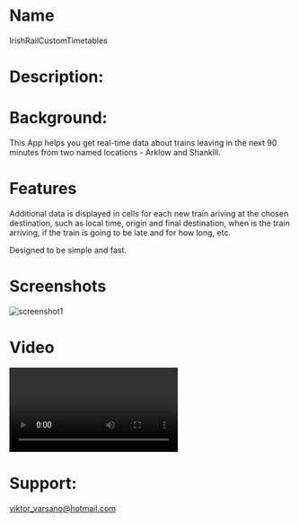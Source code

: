 # Name
IrishRailCustomTimetables

# Description:


# Background:
This App helps you get real-time data about trains leaving in the next 90 minutes from two named locations - Arklow and Shankill. 


# Features
Additional data is displayed in cells for each new train ariving at the chosen destination, such as local time, origin and final destination, when is the train arriving, if the train is going to be late and for how long, etc.

Designed to be simple and fast. 


# Screenshots
![screenshot1](https://github.com/ViktorVarsano/IrishRailCustomTimetables/blob/main/CustomScreenshot1.png?raw=true "screenshot1")


# Video

![video1](https://github.com/ViktorVarsano/IrishRailCustomTimetables/blob/main/vv-test-4.mp4?raw=true "video1")

# Support:
viktor_varsano@hotmail.com
